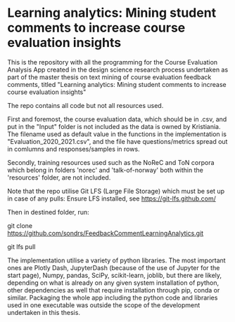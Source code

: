 # Learning analytics: Mining student comments to increase course evaluation insights

This is the repository with all the programming for the Course Evaluation Analysis App created in the design science research process undertaken as part of the master thesis on text mining of course evaluation feedback comments, titled "Learning analytics: Mining student comments to increase course evaluation insights"

The repo contains all code but not all resources used. 

First and foremost, the course evaluation data, which should be in .csv, and put in the "Input" folder is not included as the data is owned by Kristiania. The filename used as default value in the functions in the implementation is "Evaluation_2020_2021.csv", and the file have questions/metrics spread out in comlumns and responses/samples in rows.

Secondly, training resources used such as the NoReC and ToN corpora which belong in folders 'norec' and 'talk-of-norway' both within the 'resources' folder, are not included. 

Note that the repo utilise Git LFS (Large File Storage) which must be set up in case of any pulls:
Ensure LFS installed, see https://git-lfs.github.com/

Then in destined folder, run:

git clone https://github.com/sondrs/FeedbackCommentLearningAnalytics.git

git lfs pull

The implementation utilise a variety of python libraries. The most important ones are Plotly Dash, JupyterDash (because of the use of Jupyter for the start page), Numpy, pandas, SciPy, scikit-learn, joblib, but there are likely, depending on what is already on any given system installation of python, other dependencies as well that require installation through pip, conda or similar. Packaging the whole app including the python code and libraries used in one executable was outside the scope of the development undertaken in this thesis.

